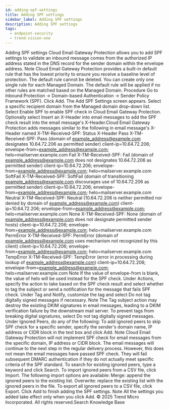 ```yaml
---
id: adding-spf-settings
title: Adding SPF settings
sidebar_label: Adding SPF settings
description: Adding SPF settings
tags:
  - endpoint-security
  - trend-vision-one
---
```


 Adding SPF settings Cloud Email Gateway Protection allows you to add SPF settings to validate an inbound message comes from the authorized IP address stated in the DNS record for the sender domain within the envelope address. Note Cloud Email Gateway Protection provides a built-in default rule that has the lowest priority to ensure you receive a baseline level of protection. The default rule cannot be deleted. You can create only one single rule for each Managed Domain. The default rule will be applied if no other rules are matched based on the Managed Domain. Procedure Go to Inbound Protection → Domain-based Authentication → Sender Policy Framework (SPF). Click Add. The Add SPF Settings screen appears. Select a specific recipient domain from the Managed domain drop-down list. Select Enable SPF to enable SPF check in Cloud Email Gateway Protection. Optionally select Insert an X-Header into email messages to add the SPF check result into the email message's X-Header.Cloud Email Gateway Protection adds messages similar to the following in email message's X-Header named X-TM-Received-SPF: Status X-Header Pass X-TM-Received-SPF: Pass (domain of example_address@example.com designates 10.64.72.206 as permitted sender) client-ip=10.64.72.206; envelope-from=example_address@example.com; helo=mailserver.example.com Fail X-TM-Received-SPF: Fail (domain of example_address@example.com does not designates 10.64.72.206 as permitted sender) client-ip=10.64.72.206; envelope-from=example_address@example.com; helo=mailserver.example.com SoftFail X-TM-Received-SPF: SoftFail (domain of transitioning example_address@example.com discourages use of 10.64.72.206 as permitted sender) client-ip=10.64.72.206; envelope-from=example_address@example.com; helo=mailserver.example.com Neutral X-TM-Received-SPF: Neutral (10.64.72.206 is neither permitted nor denied by domain of example_address@example.com) client-ip=10.64.72.206; envelope-from=example_address@example.com; helo=mailserver.example.com None X-TM-Received-SPF: None (domain of example_address@example.com does not designate permitted sender hosts) client-ip=10.64.72.206; envelope-from=example_address@example.com; helo=mailserver.example.com PermError X-TM-Received-SPF: PermError (domain of example_address@example.com uses mechanism not recognized by this client) client-ip=10.64.72.206; envelope-from=example_address@example.com; helo=mailserver.example.com TempError X-TM-Received-SPF: TempError (error in processing during lookup of example_address@example.com) client-ip=10.64.72.206; envelope-from=example_address@example.com; helo=mailserver.example.com Note If the value of envelope-from is blank, the value of helo will be used instead for the SPF check. Under Actions, specify the action to take based on the SPF check result and select whether to tag the subject or send a notification for the message that fails SPF check. Under Tag and Notify, customize the tag and select Do not tag digitally signed messages if necessary. Note The Tag subject action may destroy the existing DKIM signatures in email messages, leading to a DKIM verification failure by the downstream mail server. To prevent tags from breaking digital signatures, select Do not tag digitally signed messages. Under Ignored Peers, do any of the following: To add ignored peers to skip SPF check for a specific sender, specify the sender's domain name, IP address or CIDR block in the text box and click Add. Note Cloud Email Gateway Protection will not implement SPF check for email messages from the specific domain, IP address or CIDR block. The email messages will continue to the next step in the regular delivery process. However, this does not mean the email messages have passed SPF check. They will fail subsequent DMARC authentication if they do not actually meet specific criteria of the SPF standard. To search for existing ignored peers, type a keyword and click Search. To import ignored peers from a CSV file, click Import. The following import options are available: Merge: append the ignored peers to the existing list. Overwrite: replace the existing list with the ignored peers in the file. To export all ignored peers to a CSV file, click Export. Click Add to finish adding the SPF settings. Note All the settings you added take effect only when you click Add. © 2025 Trend Micro Incorporated. All rights reserved.Search Knowledge Base